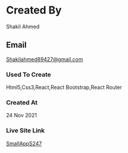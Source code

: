 # Created By

Shakil Ahmed

## Email

Shakilahmed89427@gmail.com

### Used To Create

Html5,Css3,React,React Bootstrap,React Router

### Created At

24 Nov 2021

### Live Site Link

[SmallAppS247](https://smallapps247.netlify.app/)
